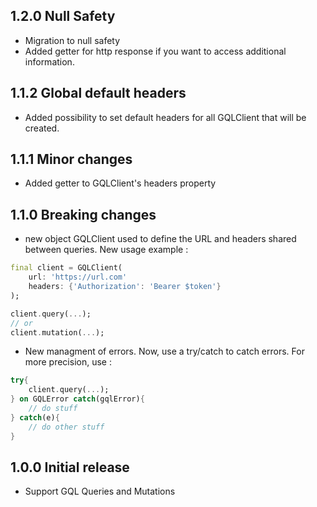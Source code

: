 ## 1.2.0 Null Safety
 - Migration to null safety
 - Added getter for http response if you want to access additional information.

## 1.1.2 Global default headers
 - Added possibility to set default headers for all GQLClient that will be created.

## 1.1.1 Minor changes
 - Added getter to GQLClient's headers property

## 1.1.0 **Breaking changes**
- new object GQLClient used to define the URL and headers shared between queries.
New usage example :
```dart
final client = GQLClient(
    url: 'https://url.com'
    headers: {'Authorization': 'Bearer $token'}
);

client.query(...);
// or
client.mutation(...);
```

- New managment of errors. Now, use a try/catch to catch errors. For more precision, use :
```dart
try{
    client.query(...);
} on GQLError catch(gqlError){
    // do stuff
} catch(e){
    // do other stuff
}
```

## 1.0.0 Initial release
 - Support GQL Queries and Mutations
